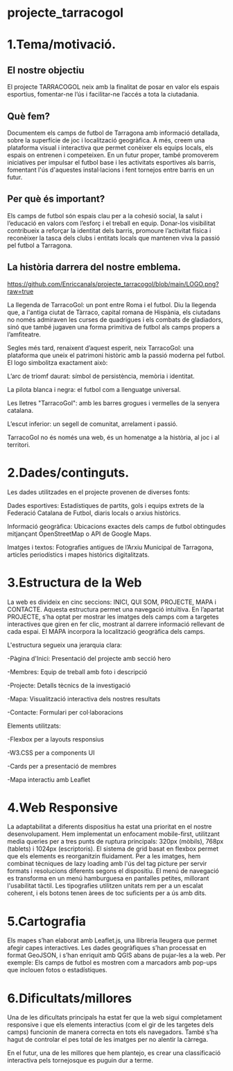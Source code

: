 # projecte_tarracogol
# 1.Tema/motivació.
 
## El nostre objectiu

El projecte TARRACOGOL neix amb la finalitat de posar en valor els espais esportius, fomentar-ne l’ús i facilitar-ne l’accés a tota la ciutadania.

## Què fem?

Documentem els camps de futbol de Tarragona amb informació detallada, sobre la superfície de joc i localització geogràfica. A més, creem una plataforma visual i interactiva que permet conèixer els equips locals, els espais on entrenen i competeixen. En un futur proper, també promoverem iniciatives per impulsar el futbol base i les activitats esportives als barris, fomentant l'ús d'aquestes instal·lacions i fent tornejos entre barris en un futur.

## Per què és important?

Els camps de futbol són espais clau per a la cohesió social, la salut i l’educació en valors com l’esforç i el treball en equip. Donar-los visibilitat contribueix a reforçar la identitat dels barris, promoure l’activitat física i reconèixer la tasca dels clubs i entitats locals que mantenen viva la passió pel futbol a Tarragona.

## La història darrera del nostre emblema.

https://github.com/Enriccanals/projecte_tarracogol/blob/main/LOGO.png?raw=true

La llegenda de TarracoGol: un pont entre Roma i el futbol.
Diu la llegenda que, a l'antiga ciutat de Tàrraco, capital romana de Hispània, els ciutadans no només admiraven les curses de quadrigues i els combats de gladiadors, sinó que també jugaven una forma primitiva de futbol als camps propers a l’amfiteatre.

Segles més tard, renaixent d’aquest esperit, neix TarracoGol: una plataforma que uneix el patrimoni històric amb la passió moderna pel futbol. El logo simbolitza exactament això:

L’arc de triomf daurat: símbol de persistència, memòria i identitat.

La pilota blanca i negra: el futbol com a llenguatge universal.

Les lletres "TarracoGol": amb les barres grogues i vermelles de la senyera catalana.

L’escut inferior: un segell de comunitat, arrelament i passió.

TarracoGol no és només una web, és un homenatge a la història, al joc i al territori.


# 2.Dades/continguts.
 
Les dades utilitzades en el projecte provenen de diverses fonts:

Dades esportives: Estadístiques de partits, gols i equips extrets de la Federació Catalana de Futbol, diaris locals o arxius històrics.

Informació geogràfica: Ubicacions exactes dels camps de futbol obtingudes mitjançant OpenStreetMap o API de Google Maps.

Imatges i textos: Fotografies antigues de l’Arxiu Municipal de Tarragona, articles periodístics i mapes històrics digitalitzats.

# 3.Estructura de la Web
   
La web es divideix en cinc seccions: INICI, QUI SOM, PROJECTE, MAPA i CONTACTE. Aquesta estructura permet una navegació intuïtiva. En l’apartat PROJECTE, s’ha optat per mostrar les imatges dels camps com a targetes interactives que giren en fer clic, mostrant al darrere informació rellevant de cada espai. El MAPA incorpora la localització geogràfica dels camps.

L'estructura segueix una jerarquia clara:

-Pàgina d'Inici: Presentació del projecte amb secció hero

-Membres: Equip de treball amb foto i descripció

-Projecte: Detalls tècnics de la investigació

-Mapa: Visualització interactiva dels nostres resultats

-Contacte: Formulari per col·laboracions

Elements utilitzats:

-Flexbox per a layouts responsius

-W3.CSS per a components UI

-Cards per a presentació de membres

-Mapa interactiu amb Leaflet

# 4.Web Responsive

La adaptabilitat a diferents dispositius ha estat una prioritat en el nostre desenvolupament. Hem implementat un enfocament mobile-first, utilitzant media queries per a tres punts de ruptura principals: 320px (mòbils), 768px (tablets) i 1024px (escriptoris). El sistema de grid basat en flexbox permet que els elements es reorganitzin fluidament. Per a les imatges, hem combinat tècniques de lazy loading amb l'ús del tag picture per servir formats i resolucions diferents segons el dispositiu. El menú de navegació es transforma en un menú hamburguesa en pantalles petites, millorant l'usabilitat tàctil. Les tipografies utilitzen unitats rem per a un escalat coherent, i els botons tenen àrees de toc suficients per a ús amb dits.

# 5.Cartografia
   
Els mapes s’han elaborat amb Leaflet.js, una llibreria lleugera que permet afegir capes interactives. Les dades geogràfiques s’han processat en format GeoJSON, i s’han enriquit amb QGIS abans de pujar-les a la web. Per exemple: Els camps de futbol es mostren com a marcadors amb pop-ups que inclouen fotos o estadístiques.

# 6.Dificultats/millores

Una de les dificultats principals ha estat fer que la web sigui completament responsive i que els elements interactius (com el gir de les targetes dels camps) funcionin de manera correcta en tots els navegadors. També s’ha hagut de controlar el pes total de les imatges per no alentir la càrrega. 

En el futur, una de les millores que hem plantejo, es crear una classificació interactiva pels tornejosque es puguin dur a terme.
